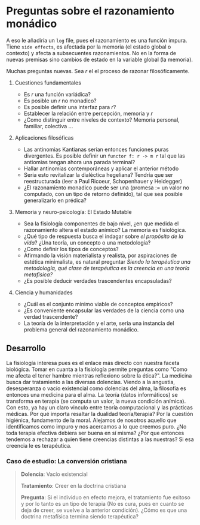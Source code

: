 # Preguntas sobre el razonamiento monádico

A eso le añadiría un `log` file, pues el razonamiento es una función
impura. Tiene `side effects`, es afectada por la memoria (el estado
global o contexto) y afecta a subsecuentes razonamientos. No en la
forma de nuevas premisas sino cambios de estado en la variable global
(la memoria).

Muchas preguntas nuevas. Sea $r$ el el proceso de razonar
filosóficamente.

1. Cuestiones fundamentales
    - Es $r$ una función variádica?
    - Es posible un $r$ no monadico?
    - Es posible definir una interfaz para $r$?
    - Establecer la relación entre percepción, memoria y $r$
    - ¿Como distinguir entre niveles de contexto? Memoria personal,
        familiar, colectiva ...

2. Aplicaciones filosóficas
    - Las antinomias Kantianas serian entonces funciones puras
        divergentes. Es posible definir un `functor f: r -> m r` tal
        que las antiomias tengan ahora una parada terminal?
    - Hallar antinomias contemporáneas y aplicar el anterior método
    - Seria esto revitalizar la dialéctica hegeliana? Tendría que ser
        reestructurada (leer a Paul Ricoeur, Schopenhauer y Heidegger)
    - ¿El razonamiento monadico puede ser una (promesa := un  valor no
        computado, con un tipo de retorno definido), tal que sea
        posible generalizarlo en prédica?

3. Memoria y neuro-psicología: El Estado Mutable
    - Sea la fisiología componentes de bajo nivel, ¿en que medida el
        razonamiento altera el estado anímico? La memoria es
        fisiológica.
    - ¿Qué tipo de respuesta busca el indagar sobre *el propósito de
        la vida*? ¿Una teoría, un concepto o una metodología?
    - ¿Como definir los tipos de conceptos?
    - Afirmando la visión materialista y realista, por aspiraciones de
        estética minimalista, es natural preguntar *Siendo la
        terapéutica una metodología, qué clase de terapéutica es la
        creencia en una teoría metafísica?*
    - ¿Es posible deducir verdades trascendentes encapsuladas?

4. Ciencia y humanidades
    - ¿Cuál es el conjunto mínimo viable de conceptos empíricos?
    - ¿Es conveniente encapsular las verdades de la  ciencia como una
        verdad  trascendente?
    - La teoría de la interpretación y el arte, seria una instancia
        del problema general del razonamiento monádico.

## Desarrollo

La fisiología interesa pues es el enlace más directo con nuestra
faceta biológica. Tomar en cuanta a la fisiología permite preguntas
como "Como me afecta el tener hambre mientras reflexiono sobre la
ética?". La medicina busca dar tratamiento a las  diversas dolencias.
Viendo a la angustia, desesperanza o vacío existencial como dolencias
del alma,  la filosofía es entonces una medicina para el alma. La
teoría (datos informáticos) se transforma en terapia (se computa un
valor, la nueva condición anímica). Con esto, ya hay un claro vinculo
entre teoría computacional y las  prácticas médicas. Por qué importa
resaltar la dualidad teoría/terapia? Por la cuestión higiénica,
fundamento de la moral. Alejamos de nosotros aquello que identificamos
como impuro y nos acercamos a lo que creemos puro. ¿No toda terapia
efectiva debiera ser buena en sí misma? ¿Por que entonces tendemos a
rechazar a quien tiene creencias distintas a las nuestras? Si esa
creencia le es terapéutica.

### Caso de estudio: La conversión cristiana
> **Dolencia**: Vacío existencial
>
> **Tratamiento**: Creer en la doctrina cristiana
>
> **Pregunta**: Si el individuo en efecto mejora, el tratamiento fue
> exitoso y por lo tanto es un tipo de terapia (No es cura, pues en
> cuanto se deja de creer, se vuelve a la anterior condición). ¿Cómo
> es que una doctrina metafísica termina siendo terapéutica?
